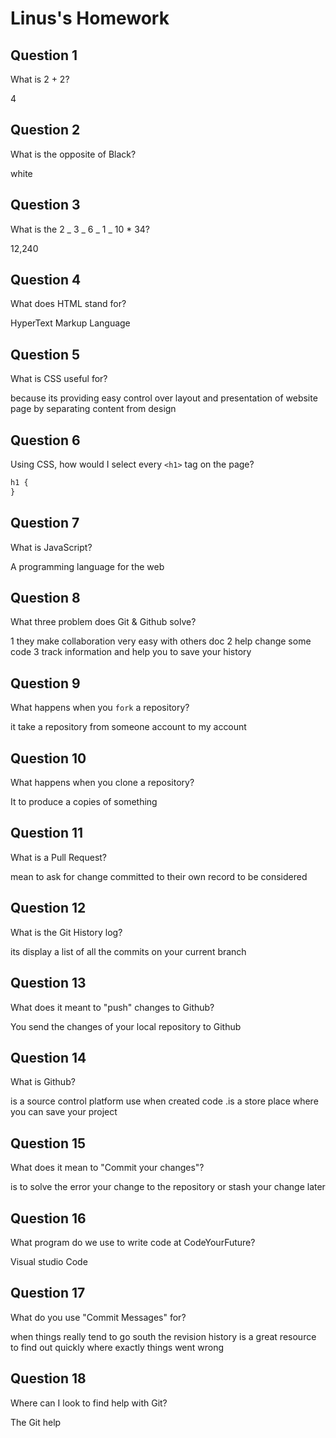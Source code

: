 # Linus's Homework

## Question 1

What is 2 + 2?

4

## Question 2

What is the opposite of Black?

white

## Question 3

What is the 2 _ 3 _ 6 _ 1 _ 10 \* 34?

12,240

## Question 4

What does HTML stand for?

HyperText Markup Language

## Question 5

What is CSS useful for?

because its providing easy control over layout and presentation of website page by separating content from design

## Question 6

Using CSS, how would I select every `<h1>` tag on the page?

```css
h1 {
}
```

## Question 7

What is JavaScript?

A programming language for the web

## Question 8

What three problem does Git & Github solve?

1 they make collaboration very easy with others doc
2 help change some code
3 track information and help you to save your history

## Question 9

What happens when you `fork` a repository?

it take a repository from someone account to my account

## Question 10

What happens when you clone a repository?

It to produce a copies of something

## Question 11

What is a Pull Request?

mean to ask for change committed to their own record to be considered

## Question 12

What is the Git History log?

its display a list of all the commits on your current branch

## Question 13

What does it meant to "push" changes to Github?

You send the changes of your local repository to Github

## Question 14

What is Github?

is a source control platform use when created code .is a store place where you can save your project

## Question 15

What does it mean to "Commit your changes"?

is to solve the error your change to the repository or stash your change later

## Question 16

What program do we use to write code at CodeYourFuture?

Visual studio Code

## Question 17

What do you use "Commit Messages" for?

when things really tend to go south the revision history is a great resource to find out quickly where exactly things went wrong

## Question 18

Where can I look to find help with Git?

The Git help
